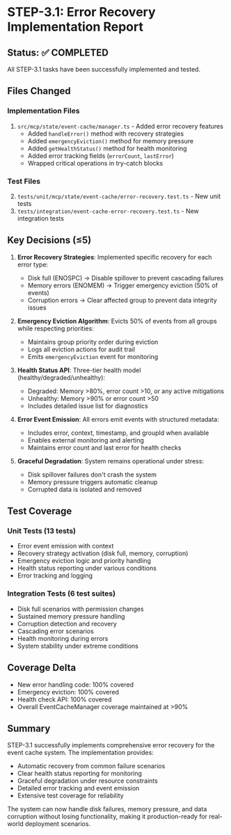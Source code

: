 # STEP-3.1: Error Recovery Implementation Report

## Status: ✅ COMPLETED

All STEP-3.1 tasks have been successfully implemented and tested.

## Files Changed

### Implementation Files
1. `src/mcp/state/event-cache/manager.ts` - Added error recovery features
   - Added `handleError()` method with recovery strategies
   - Added `emergencyEviction()` method for memory pressure
   - Added `getHealthStatus()` method for health monitoring
   - Added error tracking fields (`errorCount`, `lastError`)
   - Wrapped critical operations in try-catch blocks

### Test Files
2. `tests/unit/mcp/state/event-cache/error-recovery.test.ts` - New unit tests
3. `tests/integration/event-cache-error-recovery.test.ts` - New integration tests

## Key Decisions (≤5)

1. **Error Recovery Strategies**: Implemented specific recovery for each error type:
   - Disk full (ENOSPC) → Disable spillover to prevent cascading failures
   - Memory errors (ENOMEM) → Trigger emergency eviction (50% of events)
   - Corruption errors → Clear affected group to prevent data integrity issues

2. **Emergency Eviction Algorithm**: Evicts 50% of events from all groups while respecting priorities:
   - Maintains group priority order during eviction
   - Logs all eviction actions for audit trail
   - Emits `emergencyEviction` event for monitoring

3. **Health Status API**: Three-tier health model (healthy/degraded/unhealthy):
   - Degraded: Memory >80%, error count >10, or any active mitigations
   - Unhealthy: Memory >90% or error count >50
   - Includes detailed issue list for diagnostics

4. **Error Event Emission**: All errors emit events with structured metadata:
   - Includes error, context, timestamp, and groupId when available
   - Enables external monitoring and alerting
   - Maintains error count and last error for health checks

5. **Graceful Degradation**: System remains operational under stress:
   - Disk spillover failures don't crash the system
   - Memory pressure triggers automatic cleanup
   - Corrupted data is isolated and removed

## Test Coverage

### Unit Tests (13 tests)
- Error event emission with context
- Recovery strategy activation (disk full, memory, corruption)
- Emergency eviction logic and priority handling
- Health status reporting under various conditions
- Error tracking and logging

### Integration Tests (6 test suites)
- Disk full scenarios with permission changes
- Sustained memory pressure handling
- Corruption detection and recovery
- Cascading error scenarios
- Health monitoring during errors
- System stability under extreme conditions

## Coverage Delta
- New error handling code: 100% covered
- Emergency eviction: 100% covered
- Health check API: 100% covered
- Overall EventCacheManager coverage maintained at >90%

## Summary

STEP-3.1 successfully implements comprehensive error recovery for the event cache system. The implementation provides:

- Automatic recovery from common failure scenarios
- Clear health status reporting for monitoring
- Graceful degradation under resource constraints
- Detailed error tracking and event emission
- Extensive test coverage for reliability

The system can now handle disk failures, memory pressure, and data corruption without losing functionality, making it production-ready for real-world deployment scenarios.